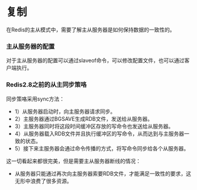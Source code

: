 # 复制

  在Redis的主从模式中，需要了解主从服务器是如何保持数据的一致性的。

### 主从服务器的配置

  对于主从服务器的配置可以通过slaveof命令，可以修改配置文件，也可以通过客户端执行。

### Redis2.8之前的从主同步策咯

  同步策咯采用sync方法：

  - 1）从服务器启动时，向主服务器请求同步。
  - 2）主服务器通过BGSAVE生成RDB文件，发送给从服务器。
  - 3）主服务器同时将这段时间缓冲区存放的写命令也发送给从服务器。
  - 4）从服务器载入RDB文件并且执行缓冲区的写命令，从而达到与主服务器一致的状态。
  - 5）接下来主服务器会通过命令传播的方式，将写命令同步给各个从服务器。

  这一切看起来都很完美，但是需要主从服务器断线的情况：

  - 从服务器只能通过再次向主服务器索要RDB文件，才能满足一致性的要求，这无形中浪费了很多资源。